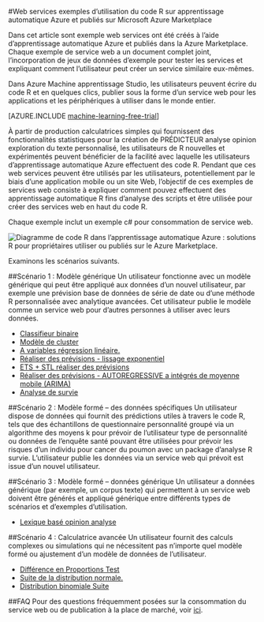 <properties 
    pageTitle="Exemples créées avec R des services web de formation machine | Microsoft Azure" 
    description="Rechercher un jeu utile du site web des exemples de services créés avec code R et d’apprentissage automatique et publiés vers Azure Marketplace." 
    keywords="CSharp, code r, exemples de services web"
    services="machine-learning" 
    documentationCenter="" 
    authors="jaymathe" 
    manager="jhubbard" 
    editor="cgronlun"/>

<tags 
    ms.service="machine-learning" 
    ms.workload="data-services" 
    ms.tgt_pltfrm="na" 
    ms.devlang="na" 
    ms.topic="article" 
    ms.date="09/14/2016" 
    ms.author="jaymathe"/> 


#<a name="web-services-examples-using-r-code-on-azure-machine-learning-and-published-to-microsoft-azure-marketplace"></a>Web services exemples d’utilisation du code R sur apprentissage automatique Azure et publiés sur Microsoft Azure Marketplace

Dans cet article sont exemple web services ont été créés à l’aide d’apprentissage automatique Azure et publiés dans la Azure Marketplace. Chaque exemple de service web a un document complet joint, l’incorporation de jeux de données d’exemple pour tester les services et expliquant comment l’utilisateur peut créer un service similaire eux-mêmes. 

Dans Azure Machine apprentissage Studio, les utilisateurs peuvent écrire du code R et en quelques clics, publier sous la forme d’un service web pour les applications et les périphériques à utiliser dans le monde entier. 


[AZURE.INCLUDE [machine-learning-free-trial](../../includes/machine-learning-free-trial.md)]


À partir de production calculatrices simples qui fournissent des fonctionnalités statistiques pour la création de PRÉDICTEUR analyse opinion exploration du texte personnalisé, les utilisateurs de R nouvelles et expérimentés peuvent bénéficier de la facilité avec laquelle les utilisateurs d’apprentissage automatique Azure effectuent des code R. Pendant que ces web services peuvent être utilisés par les utilisateurs, potentiellement par le biais d’une application mobile ou un site Web, l’objectif de ces exemples de services web consiste à expliquer comment pouvez effectuent des apprentissage automatique R fins d’analyse des scripts et être utilisée pour créer des services web en haut du code R.

Chaque exemple inclut un exemple c# pour consommation de service web.


![Diagramme de code R dans l’apprentissage automatique Azure : solutions R pour propriétaires utiliser ou publiés sur le Azure Marketplace.][1]

Examinons les scénarios suivants.

##<a name="scenario-1-generic-model"></a>Scénario 1 : Modèle générique 
Un utilisateur fonctionne avec un modèle générique qui peut être appliqué aux données d’un nouvel utilisateur, par exemple une prévision base de données de série de date ou d’une méthode R personnalisée avec analytique avancées. Cet utilisateur publie le modèle comme un service web pour d’autres personnes à utiliser avec leurs données.



* [Classifieur binaire](machine-learning-r-csharp-binary-classifier.md)
* [Modèle de cluster](machine-learning-r-csharp-cluster-model.md)
* [A variables régression linéaire.](machine-learning-r-csharp-multivariate-linear-regression.md)
* [Réaliser des prévisions - lissage exponentiel](machine-learning-r-csharp-forecasting-exponential-smoothing.md)
* [ETS + STL réaliser des prévisions](machine-learning-r-csharp-retail-demand-forecasting.md)
* [Réaliser des prévisions - AUTOREGRESSIVE a intégrés de moyenne mobile (ARIMA)](machine-learning-r-csharp-arima.md)
* [Analyse de survie](machine-learning-r-csharp-survival-analysis.md)


##<a name="scenario-2-trained-model--specific-data"></a>Scénario 2 : Modèle formé – des données spécifiques 
Un utilisateur dispose de données qui fournit des prédictions utiles à travers le code R, tels que des échantillons de questionnaire personnalité groupé via un algorithme des moyens k pour prévoir de l’utilisateur type de personnalité ou données de l’enquête santé pouvant être utilisées pour prévoir les risques d’un individu pour cancer du poumon avec un package d’analyse R survie. L’utilisateur publie les données via un service web qui prévoit est issue d’un nouvel utilisateur.

##<a name="scenario-3-trained-model--generic-data"></a>Scénario 3 : Modèle formé – données générique 
Un utilisateur a données générique (par exemple, un corpus texte) qui permettent à un service web doivent être générés et appliqué générique entre différents types de scénarios et d’exemples d’utilisation.

* [Lexique basé opinion analyse](machine-learning-r-csharp-lexicon-based-sentiment-analysis.md)

##<a name="scenario-4-advanced-calculator"></a>Scénario 4 : Calculatrice avancée 
Un utilisateur fournit des calculs complexes ou simulations qui ne nécessitent pas n’importe quel modèle formé ou ajustement d’un modèle de données de l’utilisateur.

* [Différence en Proportions Test](machine-learning-r-csharp-difference-in-two-proportions.md)
* [Suite de la distribution normale.](machine-learning-r-csharp-normal-distribution.md)
* [Distribution binomiale Suite](machine-learning-r-csharp-binomial-distribution.md)

##<a name="faq"></a>FAQ
Pour des questions fréquemment posées sur la consommation du service web ou de publication à la place de marché, voir [ici](machine-learning-marketplace-faq.md).

[1]: ./media/machine-learning-r-csharp-web-service-examples/machine-learning-r-code-options-for-using-and-sharing-cloud.png


 
